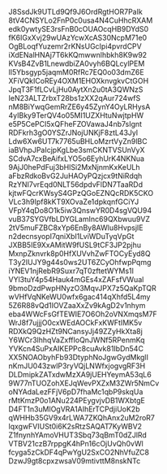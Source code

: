J8SsdJk9UTLd9Qf9J6OrdRgtHOR7PaIk
8tV4CNSYLo2FnP0c0usa4N4CuHhcRXAM
edk0ywtySE3rsFnB0cOUAOcqHB9DYdS0
fK6IGxXvj29wUAzYcwXcAS30NcpM71e0
OgBLoqfYuzemr2rKNsUGcIpi4pvrdCPV
iXdENalHNAj7T6kKQmwwnlhbkh8K9w92
KVsB4ZvB1LnewdbiZA0vyh6BQLcylPEM
lI5Ybsgyp5jaqmM0RfRc7EQ0o03dmZ6E
XFiVQkICoREy4OXM1EHOXknvgkvCtGOH
JpqT3F1fLCvLjHu0AytXn2u0tA3QWNzS
IeN23ALTZrbxT28bs1zXX2qAur724wfS
nM8BiYwqGemRrZE6y45ZynY4OyLRHysA
4yIBky9TerQV4o05MI1UZXHtuNwjtpHW
e5P5CePCI5xQFheFZOVawaJ4nb7sIgnt
RDFkrh3gO0YSZrJNojUNKjF8ztL43Jyl
Ldw6Xw6UT7k7765uBHLoMzrtVyZn9lBC
iaBVhpJPaIcjpKgLbe3smCKNTVSUnVyX
SCdvA7cxBeAifxLYO5o6EyhUrK4NKNua
9AjJ0hePdFuj3bHlSi2MxNjnmKxKeULh
aFbzRdkoBvG2JuHAOyPQzjcx9tNiRdqh
RzYNI7vrEqd0NLT56dpdvFlDN7TaaRDd
kjtwFQcrKWsyS4GPzQGoEZNQcRDK5CKO
VLc3h9Ipf8kKT9XOvaZe1dpkqnfGCiYJ
VFpY4qDo8O1k5iw3QnswYR0D4sgVQU94
vuB37SYGVfbLDYGLamInc69QXbwuu9VZ
2tV5muFZBC8xYp6EnBy8AWlu8HvpsjIE
n2decnsyopI7qniXbI1LviWDuTyqVpGt
JXBB5IE9XxAMitW9fUSL9tCF3JP2pjhu
MxnpZknvrk8p0HfXUVvhZwFTOCyEyd8Q
T3y2IUJY9g44s0ws2UT6ZCyOhfwpPqmg
iYNEV1njRebR9Suxr7qT0zftetWYMs1I
VYl3tuY4p54Hauk4mGEs4xZAFsfVWual
9bmoDzdPwpHNyzO3MqvJPX7z5QaKpTQR
wVHfVqNKeWU0wfx6gac414qXhfd5L4my
5Z6R88vQd1IOVZaaXxZv9kAgD2v1nhym
eba4WWcFsGfTEWIE7O6Oh2oVNXmqsM7F
WrJ8f7ujjjO0cxWEdAOCkFxKWFtIMK5v
RDXkQ9QzHZt9NCansyJj49ZZyHkXta8j
Y6WCr3lhhqVaZxffIoQnJWNf5RPenmKq
YVKcn4SuPxAIKEPPc8cuAvk81IbDn54C
XX5NOAObyhFb93DtyphNoJgwGydMkglI
nKmJU043zwlP3ryVQjLNWfxjogvgRF3H
DLDmipkZATxdwMzXA9jUEHYeymA53qL6
9W77nTUOZohXEJqWevPXZxM3ZWr5NmCv
oNYAdaLezFFjV6pD7fhaMc1qbP9skqUa
rMtKmzP0o1ANu224PEygvjvDB1WXbtgE
D4FT1n3uMlOgVRA1AIhErTCPdjiUoK2b
qWHHb35GV9x4rLWA7ZKQhAnx2uM2roR7
lqxgwFVIUSt0i6K2sRtzSAQAT7KyWBV2
Z1fnynhYAmoVHUT3Sbq73qBmT0dZJlRd
VTBV21czB7rppgK4hPn16cOjUvQh0vWl
fcyga5zCkDF4qPwYgU2SxCO2NhVfuZC8
DzwJ9gt8cpxzwsaV09mtivttM8nskNTc
